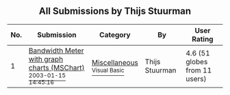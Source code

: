 ﻿<div align="center">

## All Submissions by Thijs Stuurman

</div>

No.  | Submission | Category | By   | User Rating
---- | ---------- | -------- | ---- | -----------
1 | [Bandwidth Meter with graph charts \(MSChart\)<br /><sup>2003-01-15 14:45:16</sup>](https://github.com/Planet-Source-Code/thijs-stuurman-bandwidth-meter-with-graph-charts-mschart__1-42532) | [Miscellaneous<br /><sup>Visual Basic</sup>](../ByCategory/miscellaneous__1-1.md) | Thijs Stuurman | 4.6 (51 globes from 11 users)
